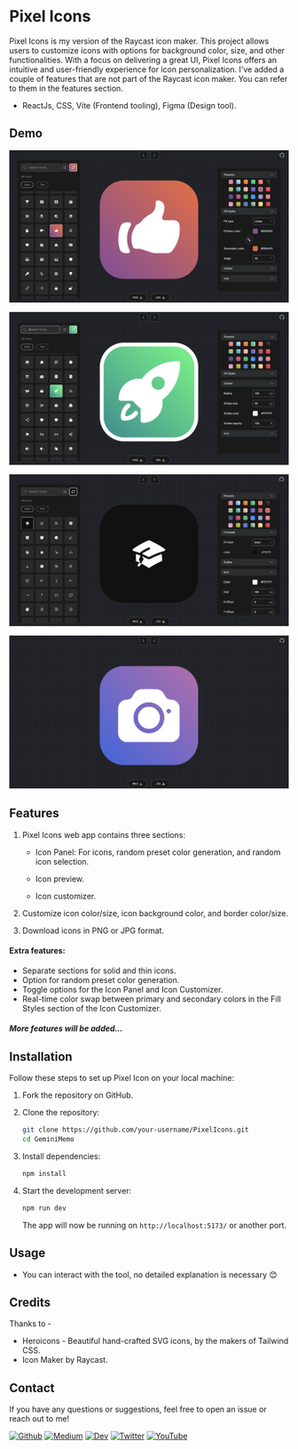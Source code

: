 # Pixel Icons

Pixel Icons is my version of the Raycast icon maker. This project allows users to customize icons with options for background color, size, and other functionalities. With a focus on delivering a great UI, Pixel Icons offers an intuitive and user-friendly experience for icon personalization. I've added a couple of features that are not part of the Raycast icon maker. You can refer to them in the features section.

- ReactJs, CSS, Vite (Frontend tooling), Figma (Design tool).

## Demo

![Pixel Icon Main Page](./PixelIconImg1.png)

![Pixel Icon Border](./PixelIconImg2.png)

![Pixel Icon Size](./PixelIconImg3.png)

![Pixel Icon Preview](./PixelIconImg4.png)

## Features

1. Pixel Icons web app contains three sections:

   - Icon Panel: For icons, random preset color generation, and random icon selection.

   - Icon preview.
   - Icon customizer.

2. Customize icon color/size, icon background color, and border color/size.

3. Download icons in PNG or JPG format.

#### Extra features:

- Separate sections for solid and thin icons.
- Option for random preset color generation.
- Toggle options for the Icon Panel and Icon Customizer.
- Real-time color swap between primary and secondary colors in the Fill Styles section of the Icon Customizer.

##### More features will be added...

## Installation

Follow these steps to set up Pixel Icon on your local machine:

1. Fork the repository on GitHub.

2. Clone the repository:

   ```bash
   git clone https://github.com/your-username/PixelIcons.git
   cd GeminiMemo
   ```

3. Install dependencies:

   ```bash
   npm install
   ```

4. Start the development server:

   ```bash
   npm run dev
   ```

   The app will now be running on `http://localhost:5173/` or another port.

## Usage

- You can interact with the tool, no detailed explanation is necessary 😊

## Credits

Thanks to -

- Heroicons - Beautiful hand-crafted SVG icons, by the makers of Tailwind CSS.
- Icon Maker by Raycast.

## Contact

If you have any questions or suggestions, feel free to open an issue or reach out to me!

<a href="https://github.com/Vasudevatirupathinaidu" target="_blank"><img alt="Github" src="https://img.shields.io/badge/GitHub-%2312100E.svg?&style=for-the-badge&logo=Github&logoColor=white" /></a> <a href="https://medium.com/@tirupathinaidu" target="_blank"><img alt="Medium" src="https://img.shields.io/badge/Medium-12100E?style=for-the-badge&logo=medium&logoColor=white" /></a> <a href="https://dev.to/deva" target="_blank"><img alt="Dev" src="https://img.shields.io/badge/dev.to-0A0A0A?style=for-the-badge&logo=dev.to&logoColor=white" /></a> <a href="https://twitter.com/vasudev617" target="_blank"><img alt="Twitter" src="https://img.shields.io/badge/twitter-%231DA1F2.svg?&style=for-the-badge&logo=twitter&logoColor=white" /></a> <a href="https://www.youtube.com/@vasudev16180" target="_blank"><img alt="YouTube" src="https://img.shields.io/badge/YouTube-%23FF0000.svg?style=for-the-badge&logo=YouTube&logoColor=white" /></a>
